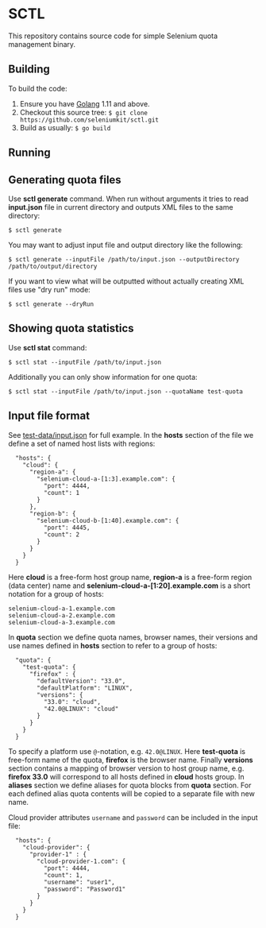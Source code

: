 # SCTL
This repository contains source code for simple Selenium quota management binary.

## Building
To build the code:

1. Ensure you have [Golang](http://golang.org/) 1.11 and above.
2. Checkout this source tree: ```$ git clone https://github.com/seleniumkit/sctl.git```
3. Build as usually: ```$ go build```

## Running
## Generating quota files
Use **sctl generate** command. When run without arguments it tries to read **input.json** file in current directory and outputs XML files to the same directory:
```
$ sctl generate
```
You may want to adjust input file and output directory like the following:
```
$ sctl generate --inputFile /path/to/input.json --outputDirectory /path/to/output/directory
```
If you want to view what will be outputted without actually creating XML files use "dry run" mode:
```
$ sctl generate --dryRun
```

## Showing quota statistics
Use **sctl stat** command:
```
$ sctl stat --inputFile /path/to/input.json
```
Additionally you can only show information for one quota:
```
$ sctl stat --inputFile /path/to/input.json --quotaName test-quota
```

## Input file format
See [test-data/input.json](test-data/input.json) for full example. In the **hosts** section of the file we define a set of named host lists with regions:
```
  "hosts": {
    "cloud": {
      "region-a": {
        "selenium-cloud-a-[1:3].example.com": {
          "port": 4444,
          "count": 1
        }
      },
      "region-b": {
        "selenium-cloud-b-[1:40].example.com": {
          "port": 4445,
          "count": 2
        }
      }
    }
  }
```
Here **cloud** is a free-form host group name, **region-a** is a free-form region (data center) name and **selenium-cloud-a-[1:20].example.com** is a short notation for a group of hosts:
```
selenium-cloud-a-1.example.com
selenium-cloud-a-2.example.com
selenium-cloud-a-3.example.com
```
In **quota** section we define quota names, browser names, their versions and use names defined in **hosts** section to refer to a group of hosts:
```
  "quota": {
    "test-quota": {
      "firefox" : {
        "defaultVersion": "33.0",
        "defaultPlatform": "LINUX",
        "versions": {
          "33.0": "cloud",
          "42.0@LINUX": "cloud"
        }
      }
    }
  }
```
To specify a platform use `@`-notation, e.g. `42.0@LINUX`. Here **test-quota** is free-form name of the quota, **firefox** is the browser name. Finally **versions** section contains a mapping of browser version to host group name, e.g. **firefox 33.0** will correspond to all hosts defined in **cloud** hosts group.
In **aliases** section we define aliases for quota blocks from **quota** section. For each defined alias quota contents will be copied to a separate file with new name.

Cloud provider attributes `username` and `password` can be included in the input file:
```
  "hosts": {
    "cloud-provider": {
      "provider-1" : {
        "cloud-provider-1.com": {
          "port": 4444,
          "count": 1,
          "username": "user1",
          "password": "Password1"
        }
      }
    }
  }
```